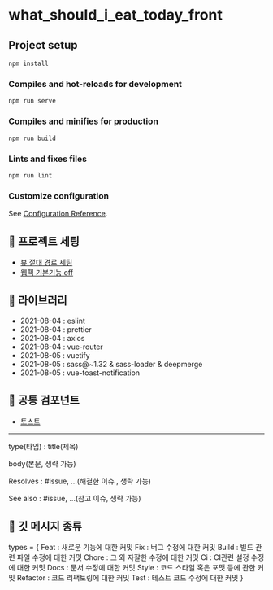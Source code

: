 # what_should_i_eat_today_front

## Project setup
```
npm install
```

### Compiles and hot-reloads for development
```
npm run serve
```

### Compiles and minifies for production
```
npm run build
```

### Lints and fixes files
```
npm run lint
```

### Customize configuration
See [Configuration Reference](https://cli.vuejs.org/config/).


📌 프로젝트 세팅
-
* [뷰 절대 경로 세팅](./jsconfig.json)
* [웹팩 기본기능 off](./vue.config.js)



📌 라이브러리
-
* 2021-08-04 : eslint
* 2021-08-04 : prettier
* 2021-08-04 : axios
* 2021-08-04 : vue-router
* 2021-08-05 : vuetify
* 2021-08-05 : sass@~1.32 & sass-loader & deepmerge
* 2021-08-05 : vue-toast-notification

📌 공통 검포넌트
-
* [토스트](./md/toast.md)

---

type(타입) : title(제목)

body(본문, 생략 가능)

Resolves : #issue, ...(해결한 이슈 , 생략 가능)

See also : #issue, ...(참고 이슈, 생략 가능)


📌 깃 메시지 종류
-
types = {
  Feat : 새로운 기능에 대한 커밋
  Fix : 버그 수정에 대한 커밋
  Build : 빌드 관련 파일 수정에 대한 커밋
  Chore : 그 외 자잘한 수정에 대한 커밋
  Ci : CI관련 설정 수정에 대한 커밋
  Docs : 문서 수정에 대한 커밋
  Style : 코드 스타일 혹은 포맷 등에 관한 커밋
  Refactor :  코드 리팩토링에 대한 커밋
  Test : 테스트 코드 수정에 대한 커밋
}
